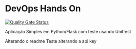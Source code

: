 # DevOps Hands On
[![Quality Gate Status](https://sonarcloud.io/api/project_badges/measure?project=Huguito3_devopslab&metric=alert_status)](https://sonarcloud.io/summary/new_code?id=Huguito3_devopslab)

Aplicação Simples em Python/Flask com teste usando Unittest

Alterando o readme
Teste alterando a api key